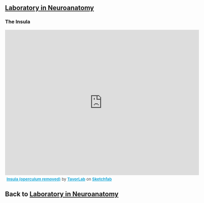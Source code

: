 ## [Laboratory in Neuroanatomy](https://francopestilli.github.io/neuroanatomy-lab/)


### The Insula

<div class="sketchfab-embed-wrapper">
    <iframe title="Insula (operculum removed)" frameborder="0" allowfullscreen mozallowfullscreen="true" webkitallowfullscreen="true" allow="fullscreen; autoplay; vr" xr-spatial-tracking execution-while-out-of-viewport execution-while-not-rendered web-share width="640" height="480" src="https://sketchfab.com/models/9c0e9deb7b764187985820fb882fe7ec/embed">
    </iframe>
   <p style="font-size: 13px; font-weight: normal; margin: 5px; color: #4A4A4A;">
        <a href="https://sketchfab.com/3d-models/insula-operculum-removed-9c0e9deb7b764187985820fb882fe7ec?utm_medium=embed&utm_campaign=share-popup&utm_content=9c0e9deb7b764187985820fb882fe7ec" target="_blank" style="font-weight: bold; color: #1CAAD9;">Insula (operculum removed)</a>
        by <a href="https://sketchfab.com/IT_Lab?utm_medium=embed&utm_campaign=share-popup&utm_content=9c0e9deb7b764187985820fb882fe7ec" target="_blank" style="font-weight: bold; color: #1CAAD9;">TavorLab</a>
        on <a href="https://sketchfab.com?utm_medium=embed&utm_campaign=share-popup&utm_content=9c0e9deb7b764187985820fb882fe7ec" target="_blank" style="font-weight: bold; color: #1CAAD9;">Sketchfab</a>
    </p>
</div>


## Back to [Laboratory in Neuroanatomy](https://francopestilli.github.io/neuroanatomy-lab/)
